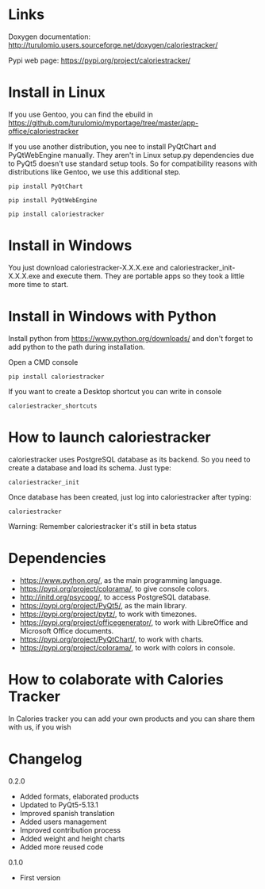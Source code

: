 Links
=====

Doxygen documentation:
    http://turulomio.users.sourceforge.net/doxygen/caloriestracker/

Pypi web page:
    https://pypi.org/project/caloriestracker/

Install in Linux
================
If you use Gentoo, you can find the ebuild in https://github.com/turulomio/myportage/tree/master/app-office/caloriestracker

If you use another distribution, you nee to install PyQtChart and PyQtWebEngine manually. They aren't in Linux setup.py dependencies due to PyQt5 doesn't use standard setup tools. So for compatibility reasons with distributions like Gentoo, we use this additional step.

`pip install PyQtChart`

`pip install PyQtWebEngine`

`pip install caloriestracker`

Install in Windows
==================

You just download caloriestracker-X.X.X.exe and caloriestracker_init-X.X.X.exe and execute them. They are portable apps so they took a little more time to start.

Install in Windows with Python
==============================
Install python from https://www.python.org/downloads/ and don't forget to add python to the path during installation.

Open a CMD console

`pip install caloriestracker`

If you want to create a Desktop shortcut you can write in console

`caloriestracker_shortcuts`

How to launch caloriestracker
========================
caloriestracker uses PostgreSQL database as its backend. So you need to create a database and load its schema. Just type:

`caloriestracker_init`

Once database has been created, just log into caloriestracker after typing:

`caloriestracker`

Warning: Remember caloriestracker it's still in beta status

Dependencies
============
* https://www.python.org/, as the main programming language.
* https://pypi.org/project/colorama/, to give console colors.
* http://initd.org/psycopg/, to access PostgreSQL database.
* https://pypi.org/project/PyQt5/, as the main library.
* https://pypi.org/project/pytz/, to work with timezones.
* https://pypi.org/project/officegenerator/, to work with LibreOffice and Microsoft Office documents.
* https://pypi.org/project/PyQtChart/, to work with charts.
* https://pypi.org/project/colorama/, to work with colors in console.

How to colaborate with Calories Tracker
=======================================

In Calories tracker you can add your own products and you can share them with us, if you wish

Changelog
=========
0.2.0
  * Added formats, elaborated products
  * Updated to PyQt5-5.13.1
  * Improved spanish translation
  * Added users management
  * Improved contribution process
  * Added weight and height charts
  * Added more reused code

0.1.0
  * First version
